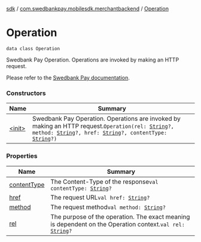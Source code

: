 [sdk](../../index.md) / [com.swedbankpay.mobilesdk.merchantbackend](../index.md) / [Operation](./index.md)

# Operation

`data class Operation`

Swedbank Pay Operation. Operations are invoked by making an HTTP request.

Please refer to the
[Swedbank Pay documentation](https://developer.swedbankpay.com/checkout/other-features#operations).

### Constructors

| Name | Summary |
|---|---|
| [&lt;init&gt;](-init-.md) | Swedbank Pay Operation. Operations are invoked by making an HTTP request.`Operation(rel: `[`String`](https://kotlinlang.org/api/latest/jvm/stdlib/kotlin/-string/index.html)`?, method: `[`String`](https://kotlinlang.org/api/latest/jvm/stdlib/kotlin/-string/index.html)`?, href: `[`String`](https://kotlinlang.org/api/latest/jvm/stdlib/kotlin/-string/index.html)`?, contentType: `[`String`](https://kotlinlang.org/api/latest/jvm/stdlib/kotlin/-string/index.html)`?)` |

### Properties

| Name | Summary |
|---|---|
| [contentType](content-type.md) | The Content-Type of the response`val contentType: `[`String`](https://kotlinlang.org/api/latest/jvm/stdlib/kotlin/-string/index.html)`?` |
| [href](href.md) | The request URL`val href: `[`String`](https://kotlinlang.org/api/latest/jvm/stdlib/kotlin/-string/index.html)`?` |
| [method](method.md) | The request method`val method: `[`String`](https://kotlinlang.org/api/latest/jvm/stdlib/kotlin/-string/index.html)`?` |
| [rel](rel.md) | The purpose of the operation. The exact meaning is dependent on the Operation context.`val rel: `[`String`](https://kotlinlang.org/api/latest/jvm/stdlib/kotlin/-string/index.html)`?` |
